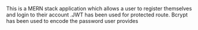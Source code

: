 This is a MERN stack application which allows a user to register themselves and login to their account .JWT has been used for protected route. Bcrypt has been used to encode the password user provides

